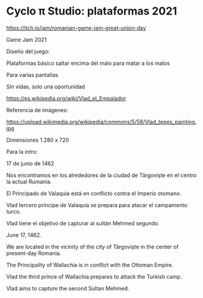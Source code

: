 # Cyclo π Studio: plataformas 2021

https://itch.io/jam/romanian-game-jam-great-union-day

Game Jam 2021

Diseño del juego:

Plataformas básico saltar encima del malo para matar a los malos

Para varias pantallas

Sin vidas, solo una oportunidad

https://es.wikipedia.org/wiki/Vlad_el_Empalador 

Referencia de imágenes:

https://upload.wikimedia.org/wikipedia/commons/5/58/Vlad_tepes_painting.jpg


Dimensiones 1.280 x 720

Para la intro:

17 de junio de 1462

Nos encontramos en los alrededores de la ciudad de Târgoviște en el centro la actual Rumania.

El Principado de Valaquia está en conflicto contra el Imperio otomano.

Vlad tercero príncipe de Valaquia se prepara para atacar el campamento turco.

Vlad tiene el objetivo de capturar al sultán Mehmed segundo.


June 17, 1462.

We are located in the vicinity of the city of Târgoviște in the center of present-day Romania.

The Principality of Wallachia is in conflict with the Ottoman Empire.

Vlad the third prince of Wallachia prepares to attack the Turkish camp.

Vlad aims to capture the second Sultan Mehmed.
